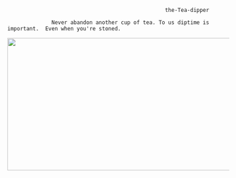                                                       the-Tea-dipper

                  Never abandon another cup of tea. To us diptime is important.  Even when you're stoned.

<p align="center">
<img width="600" height="300" src=https://user-images.githubusercontent.com/61739179/83426836-10796c80-a430-11ea-8184-2d45f0190283.gif>
</p>
